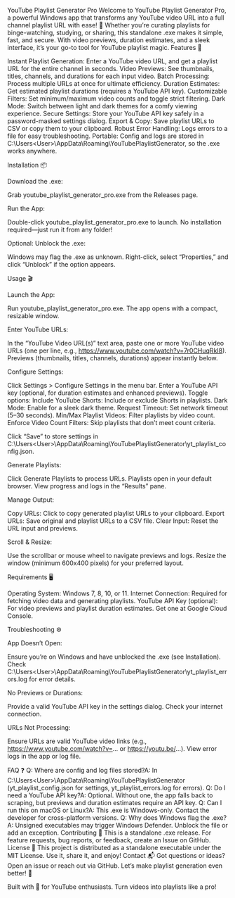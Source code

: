 YouTube Playlist Generator Pro
Welcome to YouTube Playlist Generator Pro, a powerful Windows app that transforms any YouTube video URL into a full channel playlist URL with ease! 🚀 Whether you’re curating playlists for binge-watching, studying, or sharing, this standalone .exe makes it simple, fast, and secure. With video previews, duration estimates, and a sleek interface, it’s your go-to tool for YouTube playlist magic.
Features 🎥

Instant Playlist Generation: Enter a YouTube video URL, and get a playlist URL for the entire channel in seconds.
Video Previews: See thumbnails, titles, channels, and durations for each input video.
Batch Processing: Process multiple URLs at once for ultimate efficiency.
Duration Estimates: Get estimated playlist durations (requires a YouTube API key).
Customizable Filters: Set minimum/maximum video counts and toggle strict filtering.
Dark Mode: Switch between light and dark themes for a comfy viewing experience.
Secure Settings: Store your YouTube API key safely in a password-masked settings dialog.
Export & Copy: Save playlist URLs to CSV or copy them to your clipboard.
Robust Error Handling: Logs errors to a file for easy troubleshooting.
Portable: Config and logs are stored in C:\Users\<User>\AppData\Roaming\YouTubePlaylistGenerator, so the .exe works anywhere.

Installation 📦

Download the .exe:

Grab youtube_playlist_generator_pro.exe from the Releases page.


Run the App:

Double-click youtube_playlist_generator_pro.exe to launch.
No installation required—just run it from any folder!


Optional: Unblock the .exe:

Windows may flag the .exe as unknown. Right-click, select “Properties,” and click “Unblock” if the option appears.



Usage 🎬

Launch the App:

Run youtube_playlist_generator_pro.exe. The app opens with a compact, resizable window.


Enter YouTube URLs:

In the “YouTube Video URL(s)” text area, paste one or more YouTube video URLs (one per line, e.g., https://www.youtube.com/watch?v=7r0CHuqRkI8).
Previews (thumbnails, titles, channels, durations) appear instantly below.


Configure Settings:

Click Settings > Configure Settings in the menu bar.
Enter a YouTube API key (optional, for duration estimates and enhanced previews).
Toggle options:
Include YouTube Shorts: Include or exclude Shorts in playlists.
Dark Mode: Enable for a sleek dark theme.
Request Timeout: Set network timeout (5–30 seconds).
Min/Max Playlist Videos: Filter playlists by video count.
Enforce Video Count Filters: Skip playlists that don’t meet count criteria.


Click “Save” to store settings in C:\Users\<User>\AppData\Roaming\YouTubePlaylistGenerator\yt_playlist_config.json.


Generate Playlists:

Click Generate Playlists to process URLs.
Playlists open in your default browser.
View progress and logs in the “Results” pane.


Manage Output:

Copy URLs: Click to copy generated playlist URLs to your clipboard.
Export URLs: Save original and playlist URLs to a CSV file.
Clear Input: Reset the URL input and previews.


Scroll & Resize:

Use the scrollbar or mouse wheel to navigate previews and logs.
Resize the window (minimum 600x400 pixels) for your preferred layout.



Requirements 🖥️

Operating System: Windows 7, 8, 10, or 11.
Internet Connection: Required for fetching video data and generating playlists.
YouTube API Key (optional): For video previews and playlist duration estimates. Get one at Google Cloud Console.

Troubleshooting ⚙️

App Doesn’t Open:

Ensure you’re on Windows and have unblocked the .exe (see Installation).
Check C:\Users\<User>\AppData\Roaming\YouTubePlaylistGenerator\yt_playlist_errors.log for error details.


No Previews or Durations:

Provide a valid YouTube API key in the settings dialog.
Check your internet connection.


URLs Not Processing:

Ensure URLs are valid YouTube video links (e.g., https://www.youtube.com/watch?v=... or https://youtu.be/...).
View error logs in the app or log file.



FAQ ❓
Q: Where are config and log files stored?A: In C:\Users\<User>\AppData\Roaming\YouTubePlaylistGenerator (yt_playlist_config.json for settings, yt_playlist_errors.log for errors).
Q: Do I need a YouTube API key?A: Optional. Without one, the app falls back to scraping, but previews and duration estimates require an API key.
Q: Can I run this on macOS or Linux?A: This .exe is Windows-only. Contact the developer for cross-platform versions.
Q: Why does Windows flag the .exe?A: Unsigned executables may trigger Windows Defender. Unblock the file or add an exception.
Contributing 🤝
This is a standalone .exe release. For feature requests, bug reports, or feedback, create an Issue on GitHub.
License 📜
This project is distributed as a standalone executable under the MIT License. Use it, share it, and enjoy!
Contact 📬
Got questions or ideas? Open an issue or reach out via GitHub. Let’s make playlist generation even better! 🎉

Built with 💪 for YouTube enthusiasts. Turn videos into playlists like a pro!
